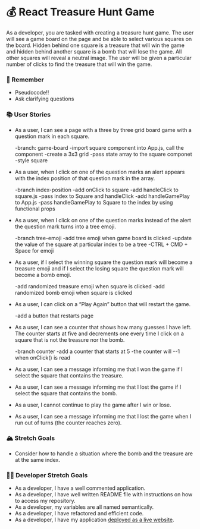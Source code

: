 # 💰 React Treasure Hunt Game

As a developer, you are tasked with creating a treasure hunt game. The user will see a game board on the page and be able to select various squares on the board. Hidden behind one square is a treasure that will win the game and hidden behind another square is a bomb that will lose the game. All other squares will reveal a neutral image. The user will be given a particular number of clicks to find the treasure that will win the game.

### 🤔 Remember

- Pseudocode!!
- Ask clarifying questions

### 📚 User Stories

- As a user, I can see a page with a three by three grid board game with a question mark in each square.

    -branch: game-board <check>
    -import square component into App.js, call the component <check>
    -create a 3x3 grid <check>
    -pass state array to the square componet <check>
    -style square <check>

- As a user, when I click on one of the question marks an alert appears with the index position of that question mark in the array.

    -branch index-position <check>
    -add onClick to square <check>
    -add handleClick to square.js <check>
    -pass index to Square and handleClick <check>
    -add handleGamePlay to App.js <check>
    -pass handleGamePlay to Square to the index by using functional props <check>

- As a user, when I click on one of the question marks instead of the alert the question mark turns into a tree emoji.

    -branch tree-emoji <check>
    -add tree emoji when game board is clicked <check>
    -update the value of the square at particular index to be a tree<check>
    -CTRL + CMD + Space for emoji <check>

- As a user, if I select the winning square the question mark will become a treasure emoji and if I select the losing square the question mark will become a bomb emoji.

    -add randomized treasure emoji when square is clicked <check>
    -add randomized bomb emoji when square is clicked <check>

- As a user, I can click on a “Play Again” button that will restart the game.

    -add a button that restarts page <check>

- As a user, I can see a counter that shows how many guesses I have left. The counter starts at five and decrements one every time I click on a square that is not the treasure nor the bomb.

    -branch counter
    -add a counter that starts at 5
    -the counter will --1 when onClick() is read
    

    
- As a user, I can see a message informing me that I won the game if I select the square that contains the treasure.
- As a user, I can see a message informing me that I lost the game if I select the square that contains the bomb.
- As a user, I cannot continue to play the game after I win or lose.
- As a user, I can see a message informing me that I lost the game when I run out of turns (the counter reaches zero).

### 🏔 Stretch Goals

- Consider how to handle a situation where the bomb and the treasure are at the same index.

### 👩‍💻 Developer Stretch Goals

- As a developer, I have a well commented application.
- As a developer, I have well written README file with instructions on how to access my repository.
- As a developer, my variables are all named semantically.
- As a developer, I have refactored and efficient code.
- As a developer, I have my application [deployed as a live website](https://render.com/docs/deploy-create-react-app).
